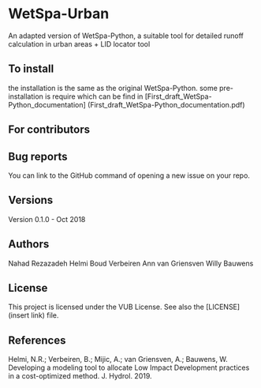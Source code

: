 # WetSpa-Urban
An adapted version of WetSpa-Python, a suitable tool for detailed runoff calculation in urban areas + LID locator tool

## To install
the installation is the same as the original WetSpa-Python. some pre-installation is require which can be find in [First_draft_WetSpa-Python_documentation] (First_draft_WetSpa-Python_documentation.pdf)

## For contributors


## Bug reports
You can link to the GitHub command of opening a new issue on your repo.

## Versions
Version 0.1.0 - Oct 2018  

## Authors
Nahad Rezazadeh Helmi
Boud Verbeiren
Ann van Griensven
Willy Bauwens

## License
This project is licensed under the VUB License. See also the [LICENSE](insert link) file.

## References
Helmi, N.R.; Verbeiren, B.; Mijic, A.; van Griensven, A.; Bauwens, W. Developing a modeling tool to allocate Low Impact Development practices in a cost-optimized method. J. Hydrol. 2019.